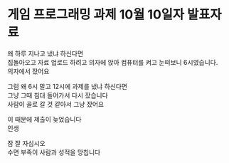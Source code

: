 #  게임 프로그래밍 과제 10월 10일자 발표자료

  왜 하루 지나고 냈냐 하신다면  
  집돌아오고 자료 업로드 하려고 의자에 앉아 컴퓨터를 켜고 눈떠보니 6시였습니다.  
  의자에서 잤어요  
  
  그럼 왜 6시 말고 12시에 과제를 냈냐 하신다면  
  그냥 그때 침대 들어가서 다시 잤습니다  
  사람이 골로 갈 것 같아서 그냥 잤어요  


  이 때문에 제출이 늦었습니다  
  인생  

  잠 잘 자십시오  
  수면 부족이 사람과 성적을 망칩니다  
